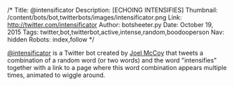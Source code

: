 /*
Title: @intensificator
Description: [ECHOING INTENSIFIES]
Thumbnail: /content/bots/bot,twitterbots/images/intensificator.png
Link: http://twitter.com/intensificator
Author: botsheeter.py
Date: October 19, 2015
Tags: twitter,bot,twitterbot,active,intense,random,boodooperson
Nav: hidden
Robots: index,follow
*/

[@intensificator](https://twitter.com/intensificator) is a Twitter bot created by [Joel McCoy](https://twitter.com/boodooperson) that tweets a combination of a random word (or two words) and the word "intensifies" together with a link to a page where this word combination appears multiple times, animated to wiggle around.
